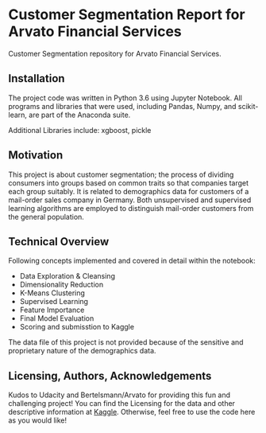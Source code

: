 # Customer Segmentation Report for Arvato Financial Services
Customer Segmentation repository for Arvato Financial Services.

## Installation <a name="installation"></a>

The project code was written in Python 3.6 using Jupyter Notebook. All programs and libraries that were used, including Pandas, Numpy, and scikit-learn, are part of the Anaconda suite.

Additional Libraries include:
xgboost, 
pickle

## Motivation

This project is about customer segmentation; the process of dividing consumers into groups based on common traits so that companies target each group suitably. It is related to demographics data for customers of a mail-order sales company in Germany. Both unsupervised and supervised learning algorithms are employed to distinguish mail-order customers from the general population.   

## Technical Overview <a name="files"></a>

Following concepts implemented and covered in detail within the notebook:
- Data Exploration & Cleansing 
- Dimensionality Reduction
- K-Means Clustering
- Supervised Learning
- Feature Importance
- Final Model Evaluation
- Scoring and submisstion to Kaggle

The data file of this project is not provided because of the sensitive and proprietary nature of the demographics data.

## Licensing, Authors, Acknowledgements<a name="licensing"></a>

Kudos to Udacity and Bertelsmann/Arvato for providing this fun and challenging project! You can find the Licensing for the data and other descriptive information at [Kaggle](https://www.kaggle.com/c/udacity-arvato-identify-customers/data). Otherwise, feel free to use the code here as you would like! 
